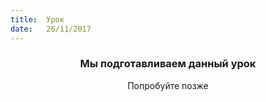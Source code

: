```yaml
---
title:  Урок
date:   26/11/2017
---
```


### <center>Мы подготавливаем данный урок</center>
<center>Попробуйте позже</center>